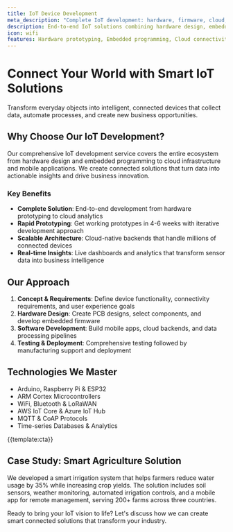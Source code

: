 ```yaml
---
title: IoT Device Development
meta_description: "Complete IoT development: hardware, firmware, cloud, mobile apps. ESP32, AWS IoT expertise. 4-6 week prototypes. Connect your devices today!"
description: End-to-end IoT solutions combining hardware design, embedded programming, cloud connectivity, and mobile applications for smart connected devices
icon: wifi
features: Hardware prototyping, Embedded programming, Cloud connectivity, Mobile app integration, Sensor integration, Data analytics
---
```


# Connect Your World with Smart IoT Solutions

Transform everyday objects into intelligent, connected devices that collect data, automate processes, and create new business opportunities.

## Why Choose Our IoT Development?

Our comprehensive IoT development service covers the entire ecosystem from hardware design and embedded programming to cloud infrastructure and mobile applications. We create connected solutions that turn data into actionable insights and drive business innovation.

### Key Benefits

- **Complete Solution**: End-to-end development from hardware prototyping to cloud analytics
- **Rapid Prototyping**: Get working prototypes in 4-6 weeks with iterative development approach
- **Scalable Architecture**: Cloud-native backends that handle millions of connected devices
- **Real-time Insights**: Live dashboards and analytics that transform sensor data into business intelligence

## Our Approach

1. **Concept & Requirements**: Define device functionality, connectivity requirements, and user experience goals
2. **Hardware Design**: Create PCB designs, select components, and develop embedded firmware
3. **Software Development**: Build mobile apps, cloud backends, and data processing pipelines
4. **Testing & Deployment**: Comprehensive testing followed by manufacturing support and deployment

## Technologies We Master

- Arduino, Raspberry Pi & ESP32
- ARM Cortex Microcontrollers
- WiFi, Bluetooth & LoRaWAN
- AWS IoT Core & Azure IoT Hub
- MQTT & CoAP Protocols
- Time-series Databases & Analytics

{{template:cta}}

## Case Study: Smart Agriculture Solution

We developed a smart irrigation system that helps farmers reduce water usage by 35% while increasing crop yields. The solution includes soil sensors, weather monitoring, automated irrigation controls, and a mobile app for remote management, serving 200+ farms across three countries.

Ready to bring your IoT vision to life? Let's discuss how we can create smart connected solutions that transform your industry.
